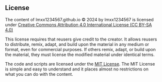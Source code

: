 ## License
The content of lmxx1234567.github.io © 2024 by lmxx1234567 is licensed under [Creative Commons Attribution 4.0 International License (CC BY-SA 4.0)](https://creativecommons.org/licenses/by-sa/4.0/)

This license requires that reusers give credit to the creator. It allows reusers to distribute, remix, adapt, and build upon the material in any medium or format, even for commercial purposes. If others remix, adapt, or build upon the material, they must license the modified material under identical terms.

The code and scripts are licensed under the [MIT License](https://opensource.org/licenses/MIT). The MIT License is simple and easy to understand and it places almost no restrictions on what you can do with the content.